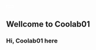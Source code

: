 ﻿
<nav>

<div style="width: 20px;">

![GitHub](profile/aset/img/GitHub-Logo-Light.png)

</div>

</nav>

## **Wellcome to Coolab01**

### Hi, Coolab01 here